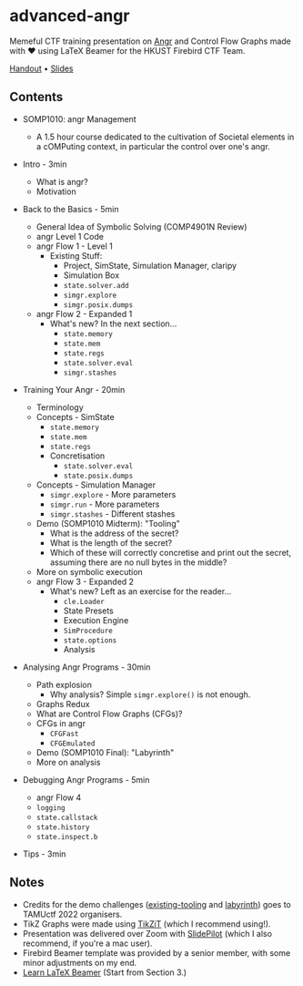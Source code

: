 # advanced-angr
Memeful CTF training presentation on [Angr][angr] and Control Flow Graphs made with ❤️ using LaTeX Beamer for the HKUST Firebird CTF Team.

[Handout][handout] • [Slides][slides]

[angr]: https://github.com/angr/angr
[handout]: handout.pdf
[slides]: slides.pdf

## Contents
* SOMP1010: angr Management
    * A 1.5 hour course dedicated to the cultivation of Societal elements in a cOMPuting context, in particular the control over one's angr.

* Intro - 3min
    * What is angr?
    * Motivation

* Back to the Basics - 5min
    * General Idea of Symbolic Solving (COMP4901N Review)
    * angr Level 1 Code
    * angr Flow 1 - Level 1
        * Existing Stuff:
            * Project, SimState, Simulation Manager, claripy
            * Simulation Box
            * `state.solver.add`
            * `simgr.explore`
            * `simgr.posix.dumps`
    * angr Flow 2 - Expanded 1
        * What's new? In the next section...
            * `state.memory`
            * `state.mem`
            * `state.regs`
            * `state.solver.eval`
            * `simgr.stashes`

* Training Your Angr - 20min
    * Terminology
    * Concepts - SimState
        * `state.memory`
        * `state.mem`
        * `state.regs`
        * Concretisation
            * `state.solver.eval`
            * `state.posix.dumps`
    * Concepts - Simulation Manager
        * `simgr.explore` - More parameters
        * `simgr.run` - More parameters
        * `simgr.stashes` - Different stashes
    * Demo (SOMP1010 Midterm): "Tooling"
        * What is the address of the secret?
        * What is the length of the secret?
        * Which of these will correctly concretise and print out the secret, assuming there are no null bytes in the middle?
    * More on symbolic execution
    * angr Flow 3 - Expanded 2
        * What's new? Left as an exercise for the reader...
            * `cle.Loader`
            * State Presets
            * Execution Engine
            * `SimProcedure`
            * `state.options`
            * Analysis
    
* Analysing Angr Programs - 30min
    * Path explosion
        * Why analysis? Simple `simgr.explore()` is not enough.
    * Graphs Redux
    * What are Control Flow Graphs (CFGs)?
    * CFGs in angr
        * `CFGFast`
        * `CFGEmulated`
    * Demo (SOMP1010 Final): "Labyrinth"
    * More on analysis
    
* Debugging Angr Programs - 5min
    * angr Flow 4
    * `logging`
    * `state.callstack`
    * `state.history`
    * `state.inspect.b`

* Tips - 3min

## Notes
* Credits for the demo challenges ([existing-tooling](https://github.com/tamuctf/tamuctf-2022/tree/master/reversing/existing-tooling) and [labyrinth](https://github.com/tamuctf/tamuctf-2022/tree/master/reversing/labyrinth)) goes to TAMUctf 2022 organisers.
* TikZ Graphs were made using [TikZiT](https://tikzit.github.io/) (which I recommend using!).
* Presentation was delivered over Zoom with [SlidePilot](https://github.com/SlidePilot/SlidePilot-macOS) (which I also recommend, if you're a mac user).
* Firebird Beamer template was provided by a senior member, with some minor adjustments on my end.
* [Learn LaTeX Beamer][beamer] (Start from Section 3.)

[beamer]: http://tug.ctan.org/macros/latex/contrib/beamer/doc/beameruserguide.pdf
